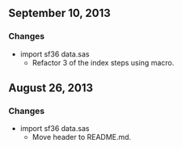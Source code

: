 ## September 10, 2013

### Changes

  - import sf36 data.sas
    - Refactor 3 of the index steps using macro.


## August 26, 2013

### Changes

  - import sf36 data.sas
    - Move header to README.md.
